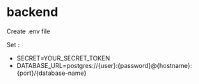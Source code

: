 # backend

Create .env file

Set : 
- SECRET=YOUR_SECRET_TOKEN
- DATABASE_URL=postgres://{user}:{password}@{hostname}:{port}/{database-name}
